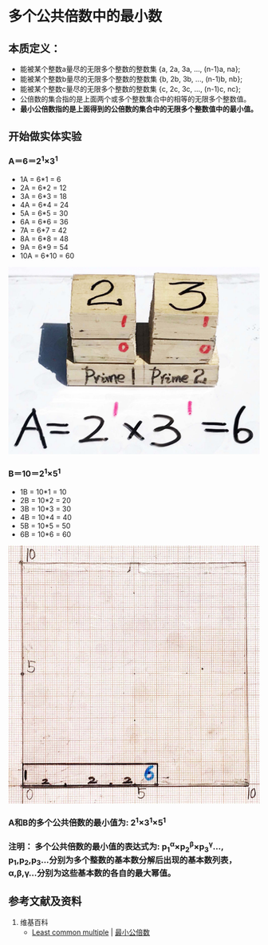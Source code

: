 # 多个公共倍数中的最小数

## 本质定义：

- 能被某个整数a量尽的无限多个整数的整数集 {a, 2a, 3a, ..., (n-1)a, na};
- 能被某个整数b量尽的无限多个整数的整数集 {b, 2b, 3b, ..., (n-1)b, nb};
- 能被某个整数c量尽的无限多个整数的整数集 {c, 2c, 3c, ..., (n-1)c, nc};
- 公倍数的集合指的是上面两个或多个整数集合中的相等的无限多个整数值。
- **最小公倍数指的是上面得到的公倍数的集合中的无限多个整数值中的最小值。**

## 开始做实体实验

### A＝6＝2<sup>1</sup>×3<sup>1</sup>
- 1A = 6*1 = 6 
- 2A = 6*2 = 12 
- 3A = 6*3 = 18 
- 4A = 6*4 = 24 
- 5A = 6*5 = 30 
- 6A = 6*6 = 36 
- 7A = 6*7 = 42 
- 8A = 6*8 = 48 
- 9A = 6*9 = 54 
- 10A = 6*10 = 60 

![](/images/数论/基本数和合成数/多个公共倍数中的最小数/1a1.jpg)

### B＝10＝2<sup>1</sup>×5<sup>1</sup>
- 1B = 10*1 = 10
- 2B = 10*2 = 20 
- 3B = 10*3 = 30 
- 4B = 10*4 = 40 
- 5B = 10*5 = 50 
- 6B = 10*6 = 60 

![](/images/数论/基本数和合成数/多个公共倍数中的最小数/2a1.jpg)

### A和B的多个公共倍数的最小值为: 2<sup>1</sup>×3<sup>1</sup>×5<sup>1</sup>
### 注明： 多个公共倍数的最小值的表达式为: p<sub>1</sub><sup>α</sup>×p<sub>2</sub><sup>β</sup>×p<sub>3</sub><sup>γ</sup>..., p<sub>1</sub>,p<sub>2</sub>,p<sub>3</sub>...分别为多个整数的基本数分解后出现的基本数列表，α,β,γ...分别为这些基本数的各自的最大幂值。

## 参考文献及资料

1. 维基百科
	- [Least common multiple](https://en.wikipedia.org/wiki/Least_common_multiple) | [最小公倍数](https://zh.wikipedia.org/wiki/最小公倍数) 





